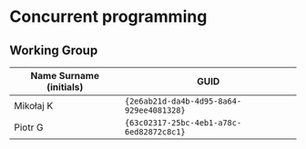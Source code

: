 # Concurrent programming

## Working Group

| Name Surname (initials) | GUID                                     |
| ----------------------- | ---------------------------------------- |
| Mikołaj K               | `{2e6ab21d-da4b-4d95-8a64-929ee4081328}` |
| Piotr G                 | `{63c02317-25bc-4eb1-a78c-6ed82872c8c1}` |
